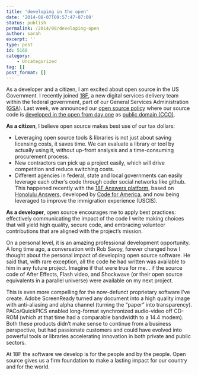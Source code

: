 ```yaml
---
title: 'developing in the open'
date: '2014-08-07T09:57:47-07:00'
status: publish
permalink: /2014/08/developing-open
author: sarah
excerpt: ''
type: post
id: 5168
category:
    - Uncategorized
tag: []
post_format: []
---
```

As a developer and a citizen, I am excited about open source in the US Government. I recently joined [18F](https://18f.gsa.gov/), a new digital services delivery team within the federal government, part of our General Services Administration ([GSA](http://www.gsa.gov/)). Last week, we announced our [open source policy](http://18fblog.tumblr.com/post/93226835135/18f-an-open-source-team) where our source code is [developed in the open from day one](http://18fblog.tumblr.com/post/93415834296/working-in-public-from-day-1) as [public domain (CCO)](https://github.com/18F/open-source-policy).

**As a citizen**, I believe open source makes best use of our tax dollars:

- Leveraging open source tools &amp; libraries is not just about saving licensing costs, it saves time. We can evaluate a library or tool by actually using it, without up-front analysis and a time-consuming procurement process.
- New contractors can pick up a project easily, which will drive competition and reduce switching costs.
- Different agencies in federal, state and local governments can easily leverage each other’s code through coder social networks like github. This happened recently with the [18F Answers platform](https://github.com/18F/answers), based on [Honolulu Answers](http://answers.honolulu.gov/), developed by [Code for America](http://codeforamerica.org/), and now being leveraged to improve the immigration experience (USCIS).

**As a developer**, open source encourages me to apply best practices: effectively communicating the impact of the code I write making choices that will yield high quality, secure code, and embracing volunteer contributions that are aligned with the project’s mission.

On a personal level, it is an amazing professional development opportunity. A long time ago, a conversation with Rob Savoy, forever changed how I thought about the personal impact of developing open source software. He said that, with rare exception, all the code he had written was available to him in any future project. Imagine if that were true for me… if the source code of After Effects, Flash video, and Shockwave (or their open source equivalents in a parallel universe) were available on my next project.

This is even more compelling for the now-defunct proprietary software I’ve create. Adobe ScreenReady turned any document into a high quality image with anti-aliasing and alpha channel (turning the “paper” into transparency). PACo/QuickPICS enabled long-format synchronized audio-video off CD-ROM (which at that time had a comparable bandwidth to a 14.4 modem). Both these products didn’t make sense to continue from a business perspective, but had passionate customers and could have evolved into powerful tools or libraries accelerating innovation in both private and public sectors.

At 18F the software we develop is for the people and by the people. Open source gives us a firm foundation to make a lasting impact for our country and for the world.